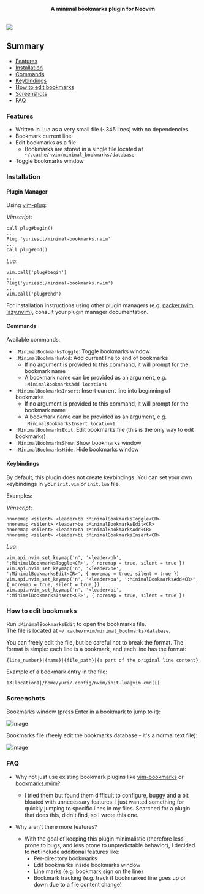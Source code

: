 <p align=center><strong>A minimal bookmarks plugin for Neovim</strong></p> 
<br/>
<img src="https://github.com/yuriescl/minimal-bookmarks.nvim/assets/26092447/182bceb7-2fb3-4045-99c9-614bd7716e76" />

## Summary
- [Features](#features)
- [Installation](#installation)
- [Commands](#commands)
- [Keybindings](#keybindings)
- [How to edit bookmarks](#how-to-edit-bookmarks)
- [Screenshots](#screenshots)
- [FAQ](#faq)

### Features

- Written in Lua as a very small file (~345 lines) with no dependencies
- Bookmark current line
- Edit bookmarks as a file
    - Bookmarks are stored in a single file located at ` ~/.cache/nvim/minimal_bookmarks/database`
- Toggle bookmarks window

### Installation

#### Plugin Manager

Using [vim-plug](https://github.com/junegunn/vim-plug):

_Vimscript_:
```
call plug#begin()
...
Plug 'yuriescl/minimal-bookmarks.nvim'
...
call plug#end()
```

_Lua_:
```
vim.call('plug#begin')
...
Plug('yuriescl/minimal-bookmarks.nvim')
...
vim.call('plug#end')
```

For installation instructions using other plugin managers (e.g. [packer.nvim](https://github.com/wbthomason/packer.nvim), [lazy.nvim](https://github.com/folke/lazy.nvim)), consult your plugin manager documentation.

#### Commands

Available commands:
- `:MinimalBookmarksToggle`: Toggle bookmarks window
- `:MinimalBookmarksAdd`: Add current line to end of bookmarks
    - If no argument is provided to this command, it will prompt for the bookmark name
    - A bookmark name can be provided as an argument, e.g. `:MinimalBookmarksAdd location1`
- `:MinimalBookmarksInsert`: Insert current line into beginning of bookmarks
    - If no argument is provided to this command, it will prompt for the bookmark name
    - A bookmark name can be provided as an argument, e.g. `:MinimalBookmarksInsert location1`
- `:MinimalBookmarksEdit`: Edit bookmarks file (this is the only way to edit bookmarks)
- `:MinimalBookmarksShow`: Show bookmarks window
- `:MinimalBookmarksHide`: Hide bookmarks window

#### Keybindings

By default, this plugin does not create keybindings. You can set your own keybindings in your `init.vim` or `init.lua` file.

Examples:

_Vimscript_:
```
nnoremap <silent> <leader>bb :MinimalBookmarksToggle<CR>
nnoremap <silent> <leader>be :MinimalBookmarksEdit<CR>
nnoremap <silent> <leader>ba :MinimalBookmarksAdd<CR>
nnoremap <silent> <leader>bi :MinimalBookmarksInsert<CR>
```

_Lua_:
```
vim.api.nvim_set_keymap('n', '<leader>bb', ':MinimalBookmarksToggle<CR>', { noremap = true, silent = true })
vim.api.nvim_set_keymap('n', '<leader>be', ':MinimalBookmarksEdit<CR>', { noremap = true, silent = true })
vim.api.nvim_set_keymap('n', '<leader>ba', ':MinimalBookmarksAdd<CR>', { noremap = true, silent = true })
vim.api.nvim_set_keymap('n', '<leader>bi', ':MinimalBookmarksInsert<CR>', { noremap = true, silent = true })
```

### How to edit bookmarks

Run `:MinimalBookmarksEdit` to open the bookmarks file.  
The file is located at `~/.cache/nvim/minimal_bookmarks/database`.  

You can freely edit the file, but be careful not to break the format. The format is simple: each line is a bookmark, and each line has the format:
```
{line_number}|{name}|{file_path}|{a part of the original line content}
```

Example of a bookmark entry in the file:
```
13|location1|/home/yuri/.config/nvim/init.lua|vim.cmd([[
```

### Screenshots

Bookmarks window (press Enter in a bookmark to jump to it):

![image](https://github.com/yuriescl/minimal-bookmarks.nvim/assets/26092447/182bceb7-2fb3-4045-99c9-614bd7716e76)

Bookmarks file (freely edit the bookmarks database - it's a normal text file):

![image](https://github.com/yuriescl/minimal-bookmarks.nvim/assets/26092447/e037cca3-dbb9-4d15-9807-9314304fc0c6)


### FAQ

- Why not just use existing bookmark plugins like [vim-bookmarks](https://github.com/MattesGroeger/vim-bookmarks) or [bookmarks.nvim](https://github.com/tomasky/bookmarks.nvim)?
    - I tried them but found them difficult to configure, buggy and a bit bloated with unnecessary features. I just wanted something for quickly jumping to specific lines in my files. Searched for a plugin that does this, didn't find, so I wrote this one.

- Why aren't there more features?
    - With the goal of keeping this plugin minimalistic (therefore less prone to bugs, and less prone to unpredictable behavior), I decided to **not** include additional features like:
        - Per-directory bookmarks
        - Edit bookmarks inside bookmarks window
        - Line marks (e.g. bookmark sign on the line)
        - Bookmark tracking (e.g. track if bookmarked line goes up or down due to a file content change)

